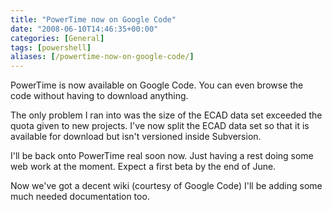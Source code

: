 ```yaml
---
title: "PowerTime now on Google Code"
date: "2008-06-10T14:46:35+00:00"
categories: [General]
tags: [powershell]
aliases: [/powertime-now-on-google-code/]
---
```


PowerTime is now available on Google Code. You can even browse the code without having to download anything.

The only problem I ran into was the size of the ECAD data set exceeded the quota given to new projects. I've now split the ECAD data set so that it is available for download but isn't versioned inside Subversion.

I'll be back onto PowerTime real soon now. Just having a rest doing some web work at the moment. Expect a first beta by the end of June.

Now we've got a decent wiki (courtesy of Google Code) I'll be adding some much needed documentation too.
